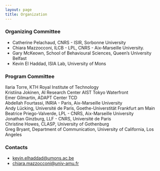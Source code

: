 ```yaml
---
layout: page
title: Organization
---
```


### Organizing Committee
* Catherine Pelachaud, CNRS - ISIR, Sorbonne University
* Chiara Mazzocconi, ILCB - LPL, CNRS - Aix-Marseille University.
* Gary McKeown, School of Behavioural Sciences, Queen’s University Belfast
* Kevin El Haddad, ISIA Lab, University of Mons

### Program Committee
Ilaria Torre, KTH Royal Institute of Technology<br>
Kristiina Jokinen, AI Research Center AIST Tokyo Waterfront<br>
Emer Gilmartin, ADAPT Center TCD<br>
Abdellah Fourtassi, INRIA - Paris, Aix-Marseille University <br>
Andy Lücking, Université de Paris, Goethe-Universtität Frankfurt am Main<br>
Beatrice Priego-Valverde, LPL - CNRS, Aix-Marseille University<br>
Jonathan Ginzburg, LLF - CNRS, Université de Paris<br>
Christine Howes, CLASP, University of Gothenburg<br>
Greg Bryant, Department of Communication, University of California, Los Angeles<br>



### Contacts
 * <kevin.elhaddad@umons.ac.be>
 * <chiara.mazzocconi@univ-amu.fr>
